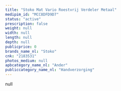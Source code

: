 ```yaml
---
title: "Stoko Mat Vario Roestvrij Verdeler Metaal"
medipim_id: "MCC8DFD9D7"
status: "active"
prescription: false
weight: null
width: null
length: null
depth: null
publicprice: 0
brands_name_nl: "Stoko"
cnk: "2183531"
photos_medium: null
apbcategory_name_nl: "Ander"
publiccategory_name_nl: "Handverzorging"
---
```

null
